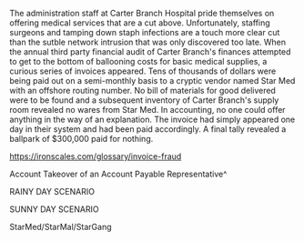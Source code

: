 The administration staff at Carter Branch Hospital pride
themselves on offering medical services that are a cut above.
Unfortunately, staffing surgeons and tamping down staph infections
are a touch more clear cut than the sutble network intrusion that was
only discovered too late. When the annual third party financial audit
of Carter Branch's finances attempted to get to the bottom of ballooning
costs for basic medical supplies, a curious series of invoices appeared.
Tens of thousands of dollars were being paid out on a semi-monthly basis
to a cryptic vendor named Star Med with an offshore routing number.
No bill of materials for good delivered were to be found and a subsequent
inventory of Carter Branch's supply room revealed no wares from Star Med.
In accounting, no one could offer anything in the way of an explanation. The
invoice had simply appeared one day in their system and had been paid
accordingly. A final tally revealed a ballpark of $300,000 paid for nothing.

https://ironscales.com/glossary/invoice-fraud

Account Takeover of an Account Payable Representative^

RAINY DAY SCENARIO

SUNNY DAY SCENARIO

StarMed/StarMal/StarGang
